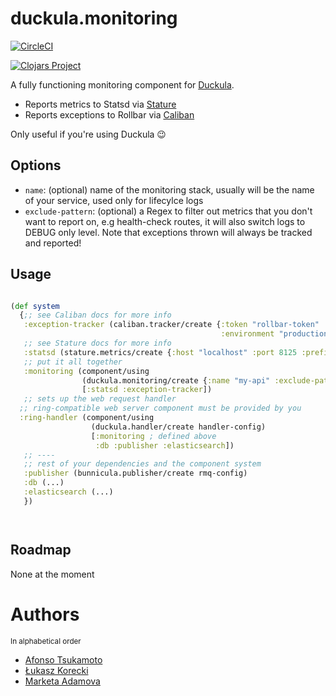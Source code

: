 # duckula.monitoring

[![CircleCI](https://circleci.com/gh/nomnom-insights/nomnom.duckula.monitoring.svg?style=svg)](https://circleci.com/gh/nomnom-insights/nomnom.duckula.monitoring)

[![Clojars Project](https://img.shields.io/clojars/v/nomnom/duckula.monitoring.svg)](https://clojars.org/nomnom/duckula.monitoring)

A fully functioning monitoring component for [Duckula](https://github.com/nomnom-insights/nomnom.duckula).

- Reports metrics to Statsd via [Stature](https://github.com/nomnom-insights/nomnom.stature)
- Reports exceptions to Rollbar via [Caliban](https://github.com/nomnom-insights/nomnom.caliban)

Only useful if you're using Duckula :wink:


## Options


- `name`: (optional) name of the monitoring stack, usually will be the name of your service, used only for lifecylce logs
- `exclude-pattern`:  (optional) a Regex  to filter out metrics that you don't want to report on, e.g health-check routes, it will also switch logs to DEBUG only level. Note that exceptions thrown will always be tracked and reported!



## Usage

```clojure

(def system
  {;; see Caliban docs for more info
   :exception-tracker (caliban.tracker/create {:token "rollbar-token"
                                               :environment "production"})
   ;; see Stature docs for more info
   :statsd (stature.metrics/create {:host "localhost" :port 8125 :prefix "duckula-test"})
   ;; put it all together
   :monitoring (component/using
                (duckula.monitoring/create {:name "my-api" :exclude-pattern #".+health-check.+"})
                [:statsd :exception-tracker])
   ;; sets up the web request handler
  ;; ring-compatible web server component must be provided by you
  :ring-handler (component/using
                  (duckula.handler/create handler-config)
                  [:monitoring ; defined above
                   :db :publisher :elasticsearch])
   ;; ----
   ;; rest of your dependencies and the component system
   :publisher (bunnicula.publisher/create rmq-config)
   :db (...)
   :elasticsearch (...)
   })




```

## Roadmap

None at the moment

# Authors

<sup>In alphabetical order</sup>

- [Afonso Tsukamoto](https://github.com/AfonsoTsukamoto)
- [Łukasz Korecki](https://github.com/lukaszkorecki)
- [Marketa Adamova](https://github.com/MarketaAdamova)
